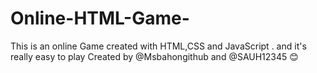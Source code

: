 # Online-HTML-Game-

This is an online Game created with HTML,CSS and JavaScript . and it's really easy to play 
Created by @Msbahongithub and @SAUH12345
😊
